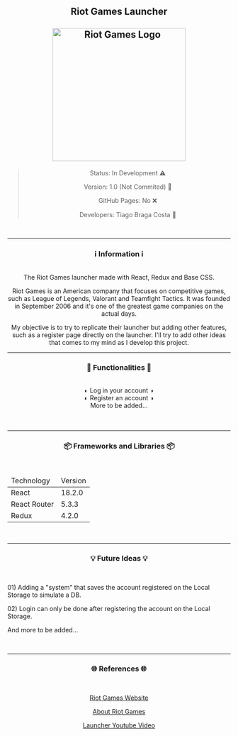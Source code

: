 <div align="center">
  <h2>
    Riot Games Launcher
    <br><br>
    <img width=300 src="https://www.riotgames.com/darkroom/800/87521fcaeca5867538ae7f46ac152740:2f8144e17957078916e41d2410c111c3/002-rg-2021-full-lockup-offwhite.jpg" alt="Riot Games Logo" target="_blank" />
  </h2>

  > Status: In Development ⚠
  >
  > Version: 1.0 (Not Commited) 🧪
  >
  > GitHub Pages: No ❌
  >
  > Developers: Tiago Braga Costa 👤

  <br>
  <hr>
  <h3>
    ℹ️ Information ℹ️
  </h3>
  <br>
  <span> The Riot Games launcher made with React, Redux and Base CSS. </span> 
  
  <span> Riot Games is an American company that focuses on competitive games, such as League of Legends, Valorant and Teamfight Tactics. It was founded in September 2006 and it's one of the greatest game companies on the actual days. </span>
  
  <span> My objective is to try to replicate their launcher but adding other features, such as a register page directly on the launcher. I'll try to add other ideas that comes to my mind as I develop this project. </span>
  <br>
  <hr>
  <h3>
    📄 Functionalities 📄
  </h3>
  <br>
    <span> ◐ Log in your account ◑ </span> <br>
    <span> ◐ Register an account ◑ </span> <br>
    <span> More to be added... </span> <br> <br>
  <br>
  <hr>
  <h3>
    📦 Frameworks and Libraries 📦
  </h3>
  <br>
  <table>
    <thead>
      <td> Technology </td>
      <td> Version </td>
    </thead>
    <tbody>
      <tr>
        <td> React </td>
        <td> 18.2.0 </td>
      </tr>
      <tr>
        <td> React Router </td>
        <td> 5.3.3 </td>
      </tr>
      <tr>
        <td> Redux </td>
        <td> 4.2.0 </td>
      </tr>
    </tbody>
  </table>
  <br>
  <hr>
  <h3>
    💡 Future Ideas 💡
  </h3>
  <br> 
  <div align="left">
  <p> 01) Adding a "system" that saves the account registered on the Local Storage to simulate a DB. </p>
  <p> 02) Login can only be done after registering the account on the Local Storage. </p>
  <p> And more to be added...
  </div>
  <br>
  <hr>
  <h3>
    🌐 References 🌐
  </h3>
    <br>
    <p> <a href="https://www.riotgames.com/"> Riot Games Website </a> </p>
    <p> <a href="https://www.riotgames.com/en/who-we-are"> About Riot Games </a> </p>
    <p> <a href="https://www.youtube.com/watch?v=lJpFVPBO7-g"> Launcher Youtube Video </a> </p>
</div>
